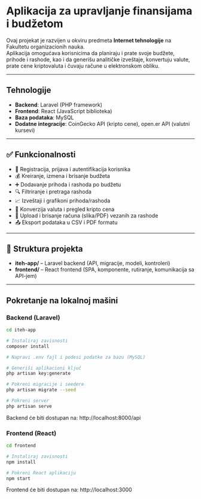# Aplikacija za upravljanje finansijama i budžetom  

Ovaj projekat je razvijen u okviru predmeta **Internet tehnologije** na Fakultetu organizacionih nauka.  
Aplikacija omogućava korisnicima da planiraju i prate svoje budžete, prihode i rashode, kao i da generišu analitičke izveštaje, konvertuju valute, prate cene kriptovaluta i čuvaju račune u elektronskom obliku.  

---

## Tehnologije  

- **Backend**: Laravel (PHP framework)  
- **Frontend**: React (JavaScript biblioteka)  
- **Baza podataka**: MySQL  
- **Dodatne integracije**: CoinGecko API (kripto cene), open.er API (valutni kursevi)  

---

## ✅ Funkcionalnosti  

- 👤 Registracija, prijava i autentifikacija korisnika  
- 💰 Kreiranje, izmena i brisanje budžeta  
- ➕ Dodavanje prihoda i rashoda po budžetu  
- 🔍 Filtriranje i pretraga rashoda  
- 📈 Izveštaji i grafikoni prihoda/rashoda  
- 💱 Konverzija valuta i pregled kripto cena  
- 📎 Upload i brisanje računa (slika/PDF) vezanih za rashode  
- 📤 Eksport podataka u CSV i PDF formatu  

---

## 📂 Struktura projekta  

- **iteh-app/** – Laravel backend (API, migracije, modeli, kontroleri)  
- **frontend/** – React frontend (SPA, komponente, rutiranje, komunikacija sa API-jem)  

---

## Pokretanje na lokalnoj mašini  

### Backend (Laravel)  
```bash
cd iteh-app

# Instaliraj zavisnosti
composer install

# Napravi .env fajl i podesi podatke za bazu (MySQL)

# Generiši aplikacioni ključ
php artisan key:generate

# Pokreni migracije i seedere
php artisan migrate --seed

# Pokreni server
php artisan serve
```
Backend će biti dostupan na: http://localhost:8000/api


### Frontend (React)
```bash
cd frontend

# Instaliraj zavisnosti
npm install

# Pokreni React aplikaciju
npm start
```
Frontend će biti dostupan na: http://localhost:3000


